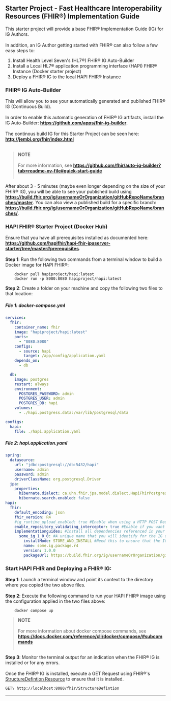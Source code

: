 Starter Project - Fast Healthcare Interoperability Resources (FHIR®) Implementation Guide
---
This starter project will provide a base FHIR® Implementation Guide (IG) for IG Authors.
<br> </br>
In addition, an IG Author getting started with FHIR® can also follow a few easy steps to:
<ol>
    <li>Install Health Level Seven's (HL7®) FHIR® IG Auto-Builder</li>
    <li>Install a Local HL7® application programming interface (HAPI) FHIR® Instance (Docker starter project)</li>
    <li>Deploy a FHIR® IG to the local HAPI FHIR® Instance</li>
</ol>

### FHIR® IG Auto-Builder
This will allow you to see your automatically generated and published FHIR® IG (Continuous Build).
<br> </br>
In order to enable this automatic generation of FHIR® IG artifacts, install the IG Auto-Builder: __https://github.com/apps/fhir-ig-builder__. 
<br> </br>
The continous build IG for this Starter Project can be seen here: __http://jembi.org/fhir/index.html__
<br></br>

>**NOTE**
<br> </br>
For more information, see __https://github.com/fhir/auto-ig-builder?tab=readme-ov-file#quick-start-guide__
<br> </br>

After about 3 - 5 minutes (maybe even longer depending on the size of your FHIR® IG), you will be able to see your published build using __https://build.fhir.org/ig/usernameOrOrganization/gitHubRepoName/branches/master__. You can also view a published build for a specific branch: __https://build.fhir.org/ig/usernameOrOrganization/gitHubRepoName/branches/__.

### HAPI FHIR® Starter Project (Docker Hub)
Ensure that you have all prerequisites installed as documented here: __https://github.com/hapifhir/hapi-fhir-jpaserver-starter/tree/master#prerequisites__.
<br> </br>
<strong>Step 1</strong>: Run the following two commands from a terminal window to build a Docker image for HAPI FHIR®:
```docker
    docker pull hapiproject/hapi:latest
    docker run -p 8080:8080 hapiproject/hapi:latest
```
<strong>Step 2</strong>: Create a folder on your machine and copy the following two files to that location:

##### File 1: docker-compose.yml
```yaml
services:
  fhir:
    container_name: fhir
    image: "hapiproject/hapi:latest"
    ports:
      - "8080:8080"
    configs:
      - source: hapi
        target: /app/config/application.yaml
    depends_on:
      - db

  db:
    image: postgres
    restart: always
    environment:
      POSTGRES_PASSWORD: admin
      POSTGRES_USER: admin
      POSTGRES_DB: hapi
    volumes:
      - ./hapi.postgress.data:/var/lib/postgresql/data

configs:
  hapi:
    file: ./hapi.application.yaml

```
##### File 2: hapi.application.yaml
```yaml
spring:
  datasource:
    url: "jdbc:postgresql://db:5432/hapi"
    username: admin
    password: admin
    driverClassName: org.postgresql.Driver
  jpa:
    properties:
      hibernate.dialect: ca.uhn.fhir.jpa.model.dialect.HapiFhirPostgresDialect
      hibernate.search.enabled: false
hapi:
  fhir:
    default_encoding: json
    fhir_version: R4
    #ig_runtime_upload_enabled: true #Enable when using a HTTP POST Request to submit Base64 encoded data for an Implementation Guide (IG).
    enable_repository_validating_interceptor: true #Enable if you want HAPI to validate messages against the installed IG. Recommended!
    implementationguides: #Install all dependencies referenced in your IG.
      some_ig_1_0_0: #A unique name that you will identify for the IG object. Recommend IgName_IGVersion
        installMode: STORE_AND_INSTALL #Need this to ensure that the IG is installed
        name: some.ig.package.r4
        version: 1.0.0
        packageUrl: https://build.fhir.org/ig/usernameOrOrganization/gitHubRepoName/branches/master/package.r4.tgz #an example package
```
### Start HAPI FHIR and Deploying a FHIR® IG:
<strong>Step 1</strong>: Launch a terminal window and point its context to the directory where you copied the two above files.
<br> </br>
<strong>Step 2</strong>: Execute the following command to run your HAPI FHIR® image using the configuration applied in the two files above:
```docker
    docker compose up
```

>**NOTE**
<br> </br>
For more information about docker compose commands, see __https://docs.docker.com/reference/cli/docker/compose/#subcommands__
<br> </br>

<strong>Step 3</strong>: Monitor the terminal output for an indication when the FHIR® IG is installed or for any errors. 
<br> </br>
Once the FHIR® IG is installed, execute a GET Request using FHIR®'s [StructureDefintion Resource](https://hl7.org/fhir/R5/structuredefinition.html) to ensure that it is installed.
```
GET\ http://localhost:8080/fhir/StructureDefintion
```
---
